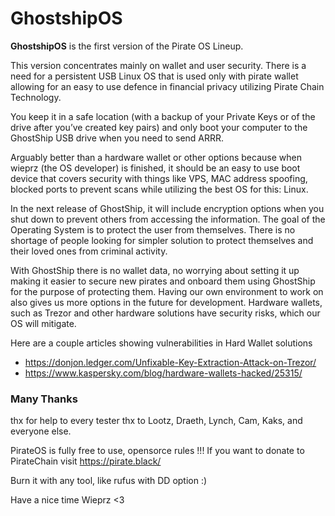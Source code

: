 # GhostshipOS

**GhostshipOS** is the first version of the Pirate OS Lineup.

This version concentrates mainly on wallet and user security. There is a need for a persistent USB Linux OS that is used only with pirate wallet allowing for an easy to use defence in financial privacy utilizing Pirate Chain Technology.

You keep it in a safe location (with a backup of your Private Keys or of the drive after you’ve created key pairs) and only boot your computer to the GhostShip USB drive when you need to send ARRR.

Arguably better than a hardware wallet or other options because when wieprz (the OS developer) is finished, it should be an easy to use boot device that covers security with things like VPS, MAC address spoofing, blocked ports to prevent scans while utilizing the best OS for this: Linux.

In the next release of GhostShip, it will include encryption options when you shut down to prevent others from accessing the information. The goal of the Operating System is to protect the user from themselves. There is no shortage of people looking for simpler solution to protect themselves and their loved ones from criminal activity.

With GhostShip there is no wallet data, no worrying about setting it up making it easier to secure new pirates and onboard them using GhostShip for the purpose of protecting them. Having our own environment to work on also gives us more options in the future for development. Hardware wallets, such as Trezor and other hardware solutions have security risks, which our OS will mitigate.

Here are a couple articles showing vulnerabilities in Hard Wallet solutions

- https://donjon.ledger.com/Unfixable-Key-Extraction-Attack-on-Trezor/
- https://www.kaspersky.com/blog/hardware-wallets-hacked/25315/

### Many Thanks

thx for help to every tester
thx to Lootz, Draeth, Lynch, Cam, Kaks, and everyone else.

PirateOS is fully free to use, opensorce rules !!!
If you want to donate to PirateChain visit https://pirate.black/

Burn it with any tool, like rufus with DD option :)

Have a nice time
Wieprz <3